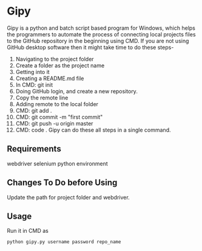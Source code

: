 # Gipy
Gipy is a python and batch script based program for Windows, which helps the programmers to automate the process of connecting local projects files to the GitHub repository in the beginning using CMD.
If you are not using GitHub desktop software then it might take time to do these steps-
1. Navigating to the project folder
2. Create a folder as the project name
3. Getting into it
4. Creating a README.md file
5. In CMD: git init
6. Doing  GitHub login, and create a new repository.
7. Copy the remote line
8. Adding remote to the local folder
9. CMD: git add .  
10. CMD: git commit -m "first commit"
11. CMD: git push -u origin master
12. CMD:  code .
Gipy can do these all steps in a single command.

## Requirements
webdriver
selenium
python environment

## Changes To Do before Using 
Update the path for project folder and webdriver.

## Usage
Run it in CMD as
```cmd
python gipy.py username password repo_name
```

